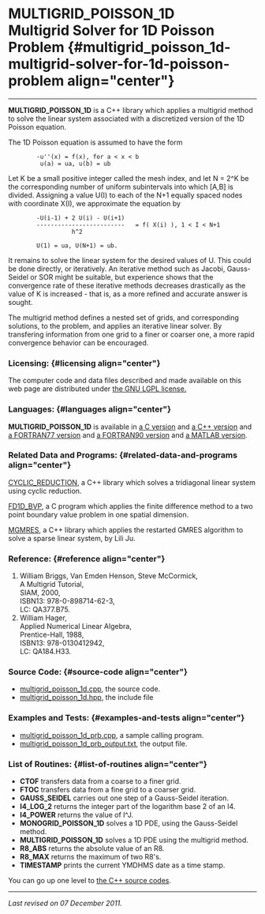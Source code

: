 MULTIGRID\_POISSON\_1D\
Multigrid Solver for 1D Poisson Problem {#multigrid_poisson_1d-multigrid-solver-for-1d-poisson-problem align="center"}
=======================================

------------------------------------------------------------------------

**MULTIGRID\_POISSON\_1D** is a C++ library which applies a multigrid
method to solve the linear system associated with a discretized version
of the 1D Poisson equation.

The 1D Poisson equation is assumed to have the form

            -u''(x) = f(x), for a < x < b
             u(a) = ua, u(b) = ub
          

Let K be a small positive integer called the mesh index, and let N =
2\^K be the corresponding number of uniform subintervals into which
\[A,B\] is divided. Assigning a value U(I) to each of the N+1 equally
spaced nodes with coordinate X(I), we approximate the equation by

            -U(i-1) + 2 U(i) - U(i+1)
            -------------------------   = f( X(i) ), 1 < I < N+1
                      h^2

            U(1) = ua, U(N+1) = ub.
          

It remains to solve the linear system for the desired values of U. This
could be done directly, or iteratively. An iterative method such as
Jacobi, Gauss-Seidel or SOR might be suitable, but experience shows that
the convergence rate of these iterative methods decreases drastically as
the value of K is increased - that is, as a more refined and accurate
answer is sought.

The multigrid method defines a nested set of grids, and corresponding
solutions, to the problem, and applies an iterative linear solver. By
transfering information from one grid to a finer or coarser one, a more
rapid convergence behavior can be encouraged.

### Licensing: {#licensing align="center"}

The computer code and data files described and made available on this
web page are distributed under [the GNU LGPL
license.](../../txt/gnu_lgpl.txt)

### Languages: {#languages align="center"}

**MULTIGRID\_POISSON\_1D** is available in [a C
version](../../c_src/multigrid_poisson_1d/multigrid_poisson_1d.md) and
[a C++
version](../../master/multigrid_poisson_1d/multigrid_poisson_1d.md)
and [a FORTRAN77
version](../../f77_src/multigrid_poisson_1d/multigrid_poisson_1d.md)
and [a FORTRAN90
version](../../f_src/multigrid_poisson_1d/multigrid_poisson_1d.md) and
[a MATLAB
version](../../m_src/multigrid_poisson_1d/multigrid_poisson_1d.md).

### Related Data and Programs: {#related-data-and-programs align="center"}

[CYCLIC\_REDUCTION](../../master/cyclic_reduction/cyclic_reduction.md),
a C++ library which solves a tridiagonal linear system using cyclic
reduction.

[FD1D\_BVP](../../master/fd1d_bvp/fd1d_bvp.md), a C program which
applies the finite difference method to a two point boundary value
problem in one spatial dimension.

[MGMRES](../../master/mgmres/mgmres.md), a C++ library which applies
the restarted GMRES algorithm to solve a sparse linear system, by Lili
Ju.

### Reference: {#reference align="center"}

1.  William Briggs, Van Emden Henson, Steve McCormick,\
    A Multigrid Tutorial,\
    SIAM, 2000,\
    ISBN13: 978-0-898714-62-3,\
    LC: QA377.B75.
2.  William Hager,\
    Applied Numerical Linear Algebra,\
    Prentice-Hall, 1988,\
    ISBN13: 978-0130412942,\
    LC: QA184.H33.

### Source Code: {#source-code align="center"}

-   [multigrid\_poisson\_1d.cpp](multigrid_poisson_1d.cpp), the source
    code.
-   [multigrid\_poisson\_1d.hpp](multigrid_poisson_1d.hpp), the include
    file

### Examples and Tests: {#examples-and-tests align="center"}

-   [multigrid\_poisson\_1d\_prb.cpp](multigrid_poisson_1d_prb.cpp), a
    sample calling program.
-   [multigrid\_poisson\_1d\_prb\_output.txt](multigrid_poisson_1d_prb_output.txt),
    the output file.

### List of Routines: {#list-of-routines align="center"}

-   **CTOF** transfers data from a coarse to a finer grid.
-   **FTOC** transfers data from a fine grid to a coarser grid.
-   **GAUSS\_SEIDEL** carries out one step of a Gauss-Seidel iteration.
-   **I4\_LOG\_2** returns the integer part of the logarithm base 2 of
    an I4.
-   **I4\_POWER** returns the value of I\^J.
-   **MONOGRID\_POISSON\_1D** solves a 1D PDE, using the Gauss-Seidel
    method.
-   **MULTIGRID\_POISSON\_1D** solves a 1D PDE using the multigrid
    method.
-   **R8\_ABS** returns the absolute value of an R8.
-   **R8\_MAX** returns the maximum of two R8's.
-   **TIMESTAMP** prints the current YMDHMS date as a time stamp.

You can go up one level to [the C++ source codes](../cpp_src.md).

------------------------------------------------------------------------

*Last revised on 07 December 2011.*
